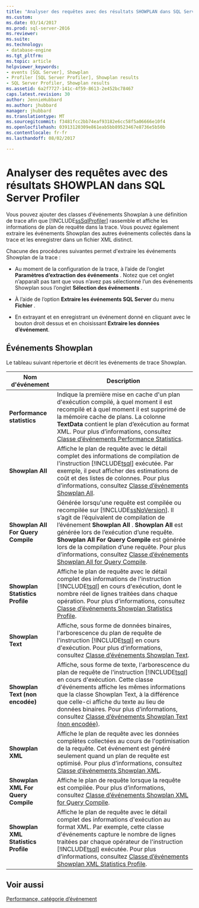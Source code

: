 ```yaml
---
title: "Analyser des requêtes avec des résultats SHOWPLAN dans SQL Server Profiler | Documents Microsoft"
ms.custom: 
ms.date: 03/14/2017
ms.prod: sql-server-2016
ms.reviewer: 
ms.suite: 
ms.technology:
- database-engine
ms.tgt_pltfrm: 
ms.topic: article
helpviewer_keywords:
- events [SQL Server], Showplan
- Profiler [SQL Server Profiler], Showplan results
- SQL Server Profiler, Showplan results
ms.assetid: 6a2f7727-141c-4f59-8613-2e452bc78467
caps.latest.revision: 30
author: JennieHubbard
ms.author: jhubbard
manager: jhubbard
ms.translationtype: MT
ms.sourcegitcommit: f3481fcc2bb74eaf93182e6cc58f5a06666e10f4
ms.openlocfilehash: 03913120309e861eab5bb89523467e8736e5b50b
ms.contentlocale: fr-fr
ms.lasthandoff: 08/02/2017

---
```

# <a name="analyze-queries-with-showplan-results-in-sql-server-profiler"></a>Analyser des requêtes avec des résultats SHOWPLAN dans SQL Server Profiler
  Vous pouvez ajouter des classes d'événements Showplan à une définition de trace afin que [!INCLUDE[ssSqlProfiler](../../includes/sssqlprofiler-md.md)] rassemble et affiche les informations de plan de requête dans la trace. Vous pouvez également extraire les événements Showplan des autres événements collectés dans la trace et les enregistrer dans un fichier XML distinct.  
  
 Chacune des procédures suivantes permet d'extraire les événements Showplan de la trace :  
  
-   Au moment de la configuration de la trace, à l’aide de l’onglet **Paramètres d’extraction des événements** . Notez que cet onglet n’apparaît pas tant que vous n’avez pas sélectionné l’un des événements Showplan sous l’onglet **Sélection des événements** .  
  
-   À l’aide de l’option **Extraire les événements SQL Server** du menu **Fichier** .  
  
-   En extrayant et en enregistrant un événement donné en cliquant avec le bouton droit dessus et en choisissant **Extraire les données d’événement**.  
  
## <a name="showplan-events"></a>Événements Showplan  
 Le tableau suivant répertorie et décrit les événements de trace Showplan.  
  
|Nom d'événement|Description|  
|----------------|-----------------|  
|**Performance statistics**|Indique la première mise en cache d'un plan d'exécution compilé, à quel moment il est recompilé et à quel moment il est supprimé de la mémoire cache de plans. La colonne **TextData** contient le plan d’exécution au format XML. Pour plus d’informations, consultez [Classe d’événements Performance Statistics](../../relational-databases/event-classes/performance-statistics-event-class.md).|  
|**Showplan All**|Affiche le plan de requête avec le détail complet des informations de compilation de l'instruction [!INCLUDE[tsql](../../includes/tsql-md.md)] exécutée. Par exemple, il peut afficher des estimations de coût et des listes de colonnes. Pour plus d’informations, consultez [Classe d’événements Showplan All](../../relational-databases/event-classes/showplan-all-event-class.md).|  
|**Showplan All For Query Compile**|Générée lorsqu'une requête est compilée ou recompilée sur [!INCLUDE[ssNoVersion](../../includes/ssnoversion-md.md)]. Il s’agit de l’équivalent de compilation de l’événement **Showplan All** . **Showplan All** est générée lors de l’exécution d’une requête. **Showplan All For Query Compile** est générée lors de la compilation d’une requête. Pour plus d’informations, consultez [Classe d’événements Showplan All for Query Compile](../../relational-databases/event-classes/showplan-all-for-query-compile-event-class.md).|  
|**Showplan Statistics Profile**|Affiche le plan de requête avec le détail complet des informations de l'instruction [!INCLUDE[tsql](../../includes/tsql-md.md)] en cours d'exécution, dont le nombre réel de lignes traitées dans chaque opération. Pour plus d’informations, consultez [Classe d’événements Showplan Statistics Profile](../../relational-databases/event-classes/showplan-statistics-profile-event-class.md).|  
|**Showplan Text**|Affiche, sous forme de données binaires, l'arborescence du plan de requête de l'instruction [!INCLUDE[tsql](../../includes/tsql-md.md)] en cours d'exécution. Pour plus d’informations, consultez [Classe d’événements Showplan Text](../../relational-databases/event-classes/showplan-text-event-class.md).|  
|**Showplan Text (non encodée)**|Affiche, sous forme de texte, l'arborescence du plan de requête de l'instruction [!INCLUDE[tsql](../../includes/tsql-md.md)] en cours d'exécution. Cette classe d'événements affiche les mêmes informations que la classe Showplan Text, à la différence que celle-ci affiche du texte au lieu de données binaires. Pour plus d’informations, consultez [Classe d’événements Showplan Text &#40;non encodée&#41;](../../relational-databases/event-classes/showplan-text-unencoded-event-class.md).|  
|**Showplan XML**|Affiche le plan de requête avec les données complètes collectées au cours de l'optimisation de la requête. Cet événement est généré seulement quand un plan de requête est optimisé. Pour plus d’informations, consultez [Classe d’événements Showplan XML](../../relational-databases/event-classes/showplan-xml-event-class.md).|  
|**Showplan XML For Query Compile**|Affiche le plan de requête lorsque la requête est compilée. Pour plus d’informations, consultez [Classe d’événements Showplan XML for Query Compile](../../relational-databases/event-classes/showplan-xml-for-query-compile-event-class.md).|  
|**Showplan XML Statistics Profile**|Affiche le plan de requête avec le détail complet des informations d'exécution au format XML. Par exemple, cette classe d'événements capture le nombre de lignes traitées par chaque opérateur de l'instruction [!INCLUDE[tsql](../../includes/tsql-md.md)] exécutée. Pour plus d’informations, consultez [Classe d’événements Showplan XML Statistics Profile](../../relational-databases/event-classes/showplan-xml-statistics-profile-event-class.md).|  
  
## <a name="see-also"></a>Voir aussi  
 [Performance, catégorie d’événement](../../relational-databases/event-classes/performance-event-category.md)  
  
  
